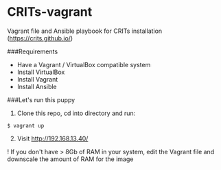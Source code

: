 CRITs-vagrant
=============

Vagrant file and Ansible playbook for CRITs installation (https://crits.github.io/)

###Requirements
* Have a Vagrant / VirtualBox compatible system
* Install VirtualBox
* Install Vagrant
* Install Ansible

###Let's run this puppy

1. Clone this repo, cd into directory and run:

```
$ vagrant up
```
2. Visit http://192.168.13.40/

! If you don't have > 8Gb of RAM in your system, edit the Vagrant file and downscale the amount of RAM for the image
